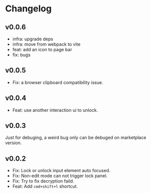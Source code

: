 # Changelog

## v0.0.6

* infra: upgrade deps
* infra: move from webpack to vite
* feat: add an icon to page bar
* fix: bugs

## v0.0.5

* Fix: a browser clipboard compatibility issue.
## v0.0.4

* Feat: use another interaction ui to unlock.
## v0.0.3
Just for debuging, a weird bug only can be debuged on marketplace version.

## v0.0.2

* Fix: Lock or unlock input element auto focused.
* Fix: Non-edit mode can not trigger lock panel.
* Fix: Try to fix decryption faild.
* Feat: Add `cmd+shift+l` shortcut.
